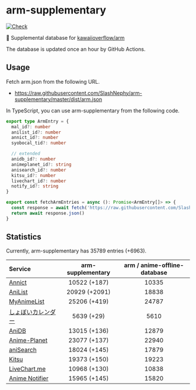 # arm-supplementary

[![Check](https://github.com/SlashNephy/arm-supplementary/actions/workflows/check-node.yml/badge.svg)](https://github.com/SlashNephy/arm-supplementary/actions/workflows/check-node.yml)

💊 Supplemental database for [kawaiioverflow/arm](https://github.com/kawaiioverflow/arm)

The database is updated once an hour by GitHub Actions.

## Usage

Fetch arm.json from the following URL.

- https://raw.githubusercontent.com/SlashNephy/arm-supplementary/master/dist/arm.json

In TypeScript, you can use arm-supplementary from the following code.

```TypeScript
export type ArmEntry = {
  mal_id?: number
  anilist_id?: number
  annict_id?: number
  syobocal_tid?: number

  // extended
  anidb_id?: number
  animeplanet_id?: string
  anisearch_id?: number
  kitsu_id?: number
  livechart_id?: number
  notify_id?: string
}

export const fetchArmEntries = async (): Promise<ArmEntry[]> => {
  const response = await fetch('https://raw.githubusercontent.com/SlashNephy/arm-supplementary/master/dist/arm.json')
  return await response.json()
}
```

## Statistics

Currently, arm-supplementary has 35789 entries (+6963).

| Service                                     | arm-supplementary | arm / anime-offline-database |
| :------------------------------------------ | :---------------: | :--------------------------: |
| [Annict](https://annict.com)                |   10522 (+187)    |            10335             |
| [AniList](https://anilist.co)               |   20929 (+2091)   |            18838             |
| [MyAnimeList](https://myanimelist.net)      |   25206 (+419)    |            24787             |
| [しょぼいカレンダー](https://cal.syoboi.jp) |    5639 (+29)     |             5610             |
| [AniDB](https://anidb.net)                  |   13015 (+136)    |            12879             |
| [Anime-Planet](https://anime-planet.com)    |   23077 (+137)    |            22940             |
| [aniSearch](https://anisearch.com)          |   18024 (+145)    |            17879             |
| [Kitsu](https://kitsu.io)                   |   19373 (+150)    |            19223             |
| [LiveChart.me](https://livechart.me)        |   10968 (+130)    |            10838             |
| [Anime Notifier](https://notify.moe)        |   15965 (+145)    |            15820             |
